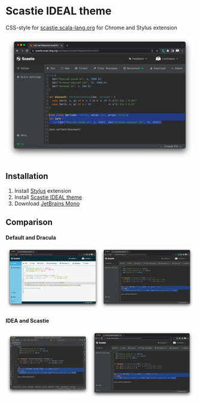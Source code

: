 # Scastie IDEAL theme

CSS-style for [scastie.scala-lang.org](https://scastie.scala-lang.org/) for Chrome and Stylus extension

![](/images/scastie-dracula.png)

## Installation

1. Install [Stylus](https://chrome.google.com/webstore/detail/stylus/clngdbkpkpeebahjckkjfobafhncgmne?hl=en) extension
2. Install [Scastie IDEAL theme](https://userstyles.world/style/5005/scastie-ideal-theme)
3. Download [JetBrains Mono](https://www.jetbrains.com/lp/mono/)

## Comparison

#### Default and Dracula
![](/images/default-vs-dracula.png)

#### IDEA and Scastie
![](/images/idea-vs-scastie.png)

